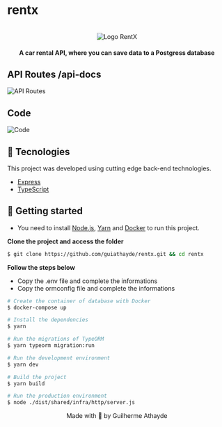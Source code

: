 # rentx
<div align="center">
  <br />
  <img src="https://svgshare.com/i/Xp9.svg" alt="Logo RentX">
</div>
<h4 align="center">
  A car rental API, where you can save data to a Postgress database
</h4>

## API Routes /api-docs
![API Routes](https://i.imgur.com/nPY82gj.png)

## Code
![Code](https://i.imgur.com/UMiDqDI.png)

## 🧪 Tecnologies

This project was developed using cutting edge back-end technologies.

- [Express](https://expressjs.com/)
- [TypeScript](https://www.typescriptlang.org/)

## 🚀 Getting started

- You need to install [Node.js](https://nodejs.org/en/download/), [Yarn](https://yarnpkg.com/) and [Docker](https://www.docker.com/products/docker-desktop) to run this project.

**Clone the project and access the folder**

```bash
$ git clone https://github.com/guiathayde/rentx.git && cd rentx
```

**Follow the steps below**

- Copy the .env file and complete the informations
- Copy the ormconfig file and complete the informations

```bash
# Create the container of database with Docker
$ docker-compose up

# Install the dependencies
$ yarn

# Run the migrations of TypeORM
$ yarn typeorm migration:run

# Run the development environment
$ yarn dev

# Build the project
$ yarn build

# Run the production environment
$ node ./dist/shared/infra/http/server.js
```

<p align="center">Made with 💜 by Guilherme Athayde</p>
